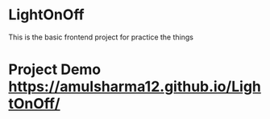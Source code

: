 # LightOnOff
This is the basic  frontend project for practice the things


# Project Demo https://amulsharma12.github.io/LightOnOff/
